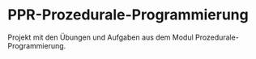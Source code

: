 # PPR-Prozedurale-Programmierung

Projekt mit den Übungen und Aufgaben aus dem Modul Prozedurale-Programmierung.
